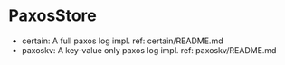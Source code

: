 # PaxosStore

- certain: 
  A full paxos log impl. ref: certain/README.md
- paxoskv: 
  A key-value only paxos log impl. ref: paxoskv/README.md
